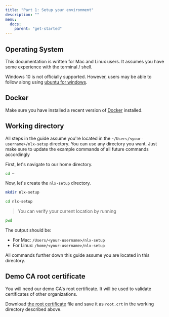 ```yaml
---
title: "Part 1: Setup your environment"
description: ""
menu:
  docs:
    parent: "get-started"
---
```


## Operating System

This documentation is written for Mac and Linux users. It assumes you have some experience with the terminal / shell. 

Windows 10 is not officially supported. However, users may be able to follow along using 
[ubuntu for windows](https://tutorials.ubuntu.com/tutorial/tutorial-ubuntu-on-windows).

## Docker

Make sure you have installed a recent version of [Docker](https://www.docker.com) installed.

## Working directory

All steps in the guide assume you're located in the `~/Users/<your-username>/nlx-setup` directory.
You can use any directory you want. Just make sure to update the example commands of all future commands accordingly

First, let's navigate to our home directory.

```bash
cd ~
```

Now, let's create the `nlx-setup` directory. 

```bash
mkdir nlx-setup
```
```bash
cd nlx-setup
```

> You can verify your current location by running

```bash
pwd
```

The output should be:

* For Mac: `/Users/<your-username>/nlx-setup`
* For Linux: `/home/<your-username>/nlx-setup`

All commands further down this guide assume you are located in this directory.

## Demo CA root certificate

You will need our demo CA's root certificate. It will be used to validate certificates of other organizations.
 
Download [the root certificate](https://certportal.demo.nlx.io/root.crt) file and save it as `root.crt` in the working directory described above.

